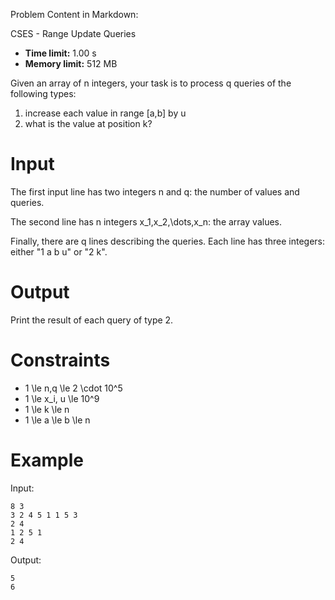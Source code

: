 Problem Content in Markdown:


CSES \- Range Update Queries




* **Time limit:** 1\.00 s
* **Memory limit:** 512 MB




Given an array of n integers, your task is to process q queries of the following types:


1. increase each value in range \[a,b] by u
2. what is the value at position k?


Input
=====


The first input line has two integers n and q: the number of values and queries.


The second line has n integers x\_1,x\_2,\\dots,x\_n: the array values.


Finally, there are q lines describing the queries. Each line has three integers: either "1 a b u" or "2 k".


Output
======


Print the result of each query of type 2\.


Constraints
===========


* 1 \\le n,q \\le 2 \\cdot 10^5
* 1 \\le x\_i, u \\le 10^9
* 1 \\le k \\le n
* 1 \\le a \\le b \\le n


Example
=======


Input:



```
8 3
3 2 4 5 1 1 5 3
2 4
1 2 5 1
2 4

```

Output:



```
5
6

```
 

